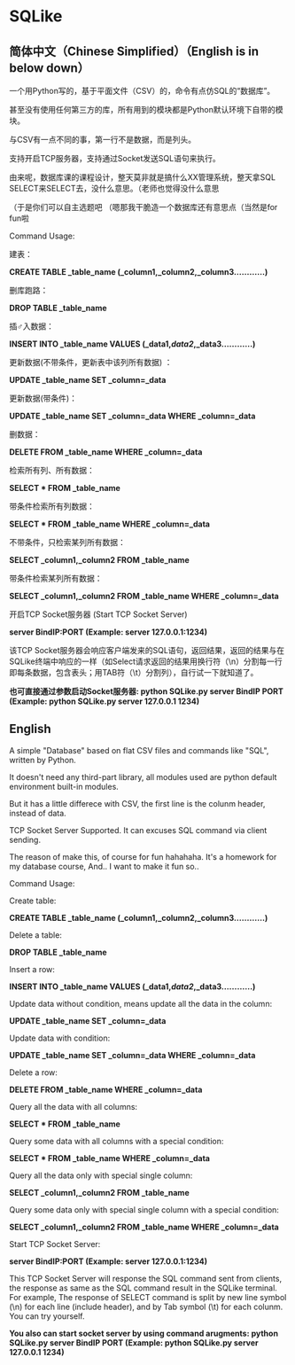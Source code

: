 # SQLike
## 简体中文（Chinese Simplified）（English is in below down）
 
 一个用Python写的，基于平面文件（CSV）的，命令有点仿SQL的“数据库”。

甚至没有使用任何第三方的库，所有用到的模块都是Python默认环境下自带的模块。

与CSV有一点不同的事，第一行不是数据，而是列头。

支持开启TCP服务器，支持通过Socket发送SQL语句来执行。

由来呢，数据库课的课程设计，整天莫非就是搞什么XX管理系统，整天拿SQL SELECT来SELECT去，没什么意思。（老师也觉得没什么意思

（于是你们可以自主选题吧 （嗯那我干脆造一个数据库还有意思点（当然是for fun啦

Command Usage:

建表：

**CREATE TABLE _table_name (_column1,_column2,_column3…………)**

删库跑路：

**DROP TABLE _table_name**

插♂入数据：

**INSERT INTO _table_name VALUES (_data1,_data2_,_data3…………)**

更新数据(不带条件，更新表中该列所有数据) ：

**UPDATE _table_name SET _column=_data**

更新数据(带条件)：

**UPDATE _table_name SET _column=_data WHERE _column=_data**

删数据：

**DELETE FROM _table_name WHERE _column=_data**

检索所有列、所有数据：

**SELECT * FROM _table_name**

带条件检索所有列数据：

**SELECT * FROM _table_name WHERE _column=_data**

不带条件，只检索某列所有数据：

**SELECT _column1,_column2 FROM _table_name**

带条件检索某列所有数据：

**SELECT _column1,_column2 FROM _table_name WHERE _column=_data**

开启TCP Socket服务器 (Start TCP Socket Server)

**server BindIP:PORT (Example: server 127.0.0.1:1234)**

该TCP Socket服务器会响应客户端发来的SQL语句，返回结果，返回的结果与在SQLike终端中响应的一样（如Select请求返回的结果用换行符（\n）分割每一行即每条数据，包含表头；用TAB符（\t）分割列），自行试一下就知道了。

**也可直接通过参数启动Socket服务器: python SQLike.py server BindIP PORT (Example: python SQLike.py server 127.0.0.1 1234)**

## English 

 A simple "Database" based on flat CSV files and commands like "SQL", written by Python.

It doesn't need any third-part library, all modules used are python default environment built-in modules.

But it has a little differece with CSV, the first line is the colunm header, instead of data.

TCP Socket Server Supported. It can excuses SQL command via client sending.

The reason of make this, of course for fun hahahaha. It's a homework for my database course, And.. I want to make it fun so..

Command Usage:

Create table:

**CREATE TABLE _table_name (_column1,_column2,_column3…………)**

Delete a table:

**DROP TABLE _table_name**

Insert a row:

**INSERT INTO _table_name VALUES (_data1,_data2_,_data3…………)**

Update data without condition, means update all the data in the column:

**UPDATE _table_name SET _column=_data**

Update data with condition:

**UPDATE _table_name SET _column=_data WHERE _column=_data**

Delete a row:

**DELETE FROM _table_name WHERE _column=_data**

Query all the data with all columns:

**SELECT * FROM _table_name**

Query some data with all columns with a special condition:

**SELECT * FROM _table_name WHERE _column=_data**

Query all the data only with special single column:

**SELECT _column1,_column2 FROM _table_name**

Query some data only with special single column with a special condition:

**SELECT _column1,_column2 FROM _table_name WHERE _column=_data**

Start TCP Socket Server:

**server BindIP:PORT (Example: server 127.0.0.1:1234)**

This TCP Socket Server will response the SQL command sent from clients, the response as same as the SQL command result in the SQLike terminal. For example, The response of SELECT command is split by new line symbol (\n) for each line (include header), and by Tab symbol (\t) for each colunm. You can try yourself.

**You also can start socket server by using command arugments: python SQLike.py server BindIP PORT (Example: python SQLike.py server 127.0.0.1 1234)**
